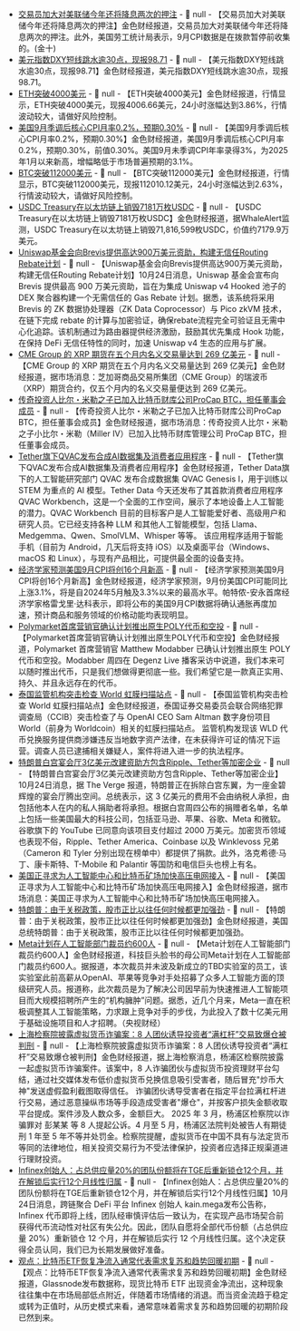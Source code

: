 - [交易员加大对美联储今年还将降息两次的押注]() - 📰 null - 【交易员加大对美联储今年还将降息两次的押注】金色财经报道，交易员加大对美联储今年还将降息两次的押注。此外，美国劳工统计局表示，9月CPI数据是在拨款暂停前收集的。(金十)
- [美元指数DXY短线跳水逾30点，现报98.71]() - 📰 null - 【美元指数DXY短线跳水逾30点，现报98.71】金色财经报道，美元指数DXY短线跳水逾30点，现报98.71。
- [ETH突破4000美元]() - 📰 null - 【ETH突破4000美元】金色财经报道，行情显示，ETH突破4000美元，现报4006.66美元，24小时涨幅达到3.86%，行情波动较大，请做好风险控制。
- [美国9月季调后核心CPI月率0.2%，预期0.30%]() - 📰 null - 【美国9月季调后核心CPI月率0.2%，预期0.30%】金色财经报道，美国9月季调后核心CPI月率0.2%，预期0.30%，前值0.30%。美国9月未季调CPI年率录得3%，为2025年1月以来新高，增幅略低于市场普遍预期的3.1%。
- [BTC突破112000美元]() - 📰 null - 【BTC突破112000美元】金色财经报道，行情显示，BTC突破112000美元，现报112010.12美元，24小时涨幅达到2.63%，行情波动较大，请做好风险控制。
- [USDC Treasury在以太坊链上销毁7181万枚USDC](https://whale-alert.io/transaction/ethereum/0xd2c83a04a90dc9a642e90e2b3fd87f6a04a6fef4990642add9a324640942e289) - 📰 null - 【USDC Treasury在以太坊链上销毁7181万枚USDC】金色财经报道，据WhaleAlert监测，USDC Treasury在以太坊链上销毁71,816,599枚USDC，价值约7179.9万美元。
- [Uniswap基金会向Brevis提供高达900万美元资助，构建无信任Routing Rebate计划](https://x.com/brevis_zk/status/1981692217761943779) - 📰 null - 【Uniswap基金会向Brevis提供高达900万美元资助，构建无信任Routing Rebate计划】10月24日消息，Uniswap 基金会宣布向 Brevis 提供最高 900 万美元资助，旨在为集成 Uniswap v4 Hooked 池子的 DEX 聚合器构建一个无需信任的 Gas Rebate 计划。据悉，该系统将采用 Brevis 的 ZK 数据协处理器（ZK Data Coprocessor）与 Pico zkVM 技术，在链下完成 rebate 的计算与加密验证，确保rebate流程完全可验证且无需中心化追踪。该机制通过为路由器提供经济激励，鼓励其优先集成 Hook 功能，在保持 DeFi 无信任特性的同时，加速 Uniswap v4 生态的应用与扩展。
- [CME Group 的 XRP 期货在五个月内名义交易量达到 269 亿美元](https://x.com/Cointelegraph/status/1981696107877904633) - 📰 null - 【CME Group 的 XRP 期货在五个月内名义交易量达到 269 亿美元】金色财经报道，据市场消息：芝加哥商品交易所集团（CME Group）的瑞波币（XRP）期货合约，仅五个月内的名义交易量便达到 269 亿美元。
- [传奇投资人比尔・米勒之子已加入比特币财库公司ProCap BTC，担任董事会成员](https://x.com/BTCtreasuries/status/1981695833537237240) - 📰 null - 【传奇投资人比尔・米勒之子已加入比特币财库公司ProCap BTC，担任董事会成员】金色财经报道，据市场消息：传奇投资人比尔・米勒之子小比尔・米勒（Miller IV）已加入比特币财库管理公司 ProCap BTC，担任董事会成员。
- [Tether旗下QVAC发布合成AI数据集及消费者应用程序](https://tether.io/news/tether-releases-qvac-genesis-i-worlds-largest-synthetic-data-set-to-train-stem-focused-ai-models-alongside-qvac-workbench-a-comprehensive-local-ai-app/) - 📰 null - 【Tether旗下QVAC发布合成AI数据集及消费者应用程序】金色财经报道，Tether Data旗下的人工智能研究部门 QVAC 发布合成数据集 QVAC Genesis I，用于训练以 STEM 为重点的 AI 模型。Tether Data 今天还发布了其首款消费者应用程序 QVAC Workbench，这是一个全面的工作空间，展示了本地设备上人工智能的潜力。QVAC Workbench 目前的目标客户是人工智能爱好者、高级用户和研究人员。它已经支持各种 LLM 和其他人工智能模型，包括 Llama、Medgemma、Qwen、SmolVLM、Whisper 等等。 
该应用程序适用于智能手机（目前为 Android，几天后将支持 iOS）以及桌面平台（Windows、macOS 和 Linux），与现有产品相比，可提供最全面的设备支持。
- [经济学家预测美国9月CPI将创16个月新高]() - 📰 null - 【经济学家预测美国9月CPI将创16个月新高】金色财经报道，经济学家预测，9月份美国CPI可能同比上涨3.1%，将是自2024年5月触及3.3%以来的最高水平。帕特侬-安永首席经济学家格雷戈里·达科表示，即将公布的美国9月CPI数据将确认通胀再度加速，预计商品和服务领域的价格动能均表现明显。
- [Polymarket首席营销官确认计划推出原生POLY代币和空投](https://www.theblock.co/post/376048/polymarket-cmo-confirms-poly-token-airdrop-plans) - 📰 null - 【Polymarket首席营销官确认计划推出原生POLY代币和空投】金色财经报道，Polymarket 首席营销官 Matthew Modabber 已确认计划推出原生 POLY 代币和空投。Modabber 周四在 Degenz Live 播客采访中说道，我们本来可以随时推出代币，只是我们想做得更彻底一些。我们希望它是一款真正实用、持久、并且永远存在的代币。
- [泰国监管机构突击检查 World 虹膜扫描站点](https://cointelegraph.com/news/thai-regulators-raid-world-iris-scanning-site-in-latest-headache-for-sam-altman) - 📰 null - 【泰国监管机构突击检查 World 虹膜扫描站点】金色财经报道，泰国证券交易委员会联合网络犯罪调查局（CCIB）突击检查了与 OpenAI CEO Sam Altman 数字身份项目 World（前身为 Worldcoin）相关的虹膜扫描站点。 
监管机构发现该 WLD 代币兑换服务提供商涉嫌违反当地数字资产法律，在未获得许可证的情况下运营。调查人员已逮捕相关嫌疑人，案件将进入进一步的执法程序。
- [特朗普白宫宴会厅3亿美元改建资助方包含Ripple、Tether等加密企业](https://www.theverge.com/news/806027/trumps-got-big-tech-and-crypto-bankrolling-white-house-ballroom) - 📰 null - 【特朗普白宫宴会厅3亿美元改建资助方包含Ripple、Tether等加密企业】10月24日消息，据 The Verge 报道，特朗普正在拆除白宫东翼，为一座金碧辉煌的宴会厅腾出空间。总统表示，这 3 亿美元的费用不会由纳税人承担，由包括他本人在内的私人捐助者将承担。根据白宫周四公布的捐赠者名单，名单上包括一些美国最大的科技公司，包括亚马逊、苹果、谷歌、Meta 和微软。谷歌旗下的 YouTube 已同意向该项目支付超过 2000 万美元。加密货币领域也表现不俗，Ripple、Tether America、Coinbase 以及 Winklevoss 兄弟（Cameron 和 Tyler 分别出现在榜单中）都提供了捐款。此外，洛克希德·马丁、康卡斯特、T-Mobile 和 Palantir 等国防和电信巨头也榜上有名。
- [美国正寻求为人工智能中心和比特币矿场加快高压电网接入](https://x.com/Cointelegraph/status/1981658357988528270) - 📰 null - 【美国正寻求为人工智能中心和比特币矿场加快高压电网接入】金色财经报道，据市场消息：美国正寻求为人工智能中心和比特币矿场加快高压电网接入。
- [特朗普：由于关税政策，股市正比以往任何时候都更加强劲]() - 📰 null - 【特朗普：由于关税政策，股市正比以往任何时候都更加强劲】金色财经报道，美国总统特朗普：由于关税政策，股市正比以往任何时候都更加强劲。
- [Meta计划在人工智能部门裁员约600人]() - 📰 null - 【Meta计划在人工智能部门裁员约600人】金色财经报道，科技巨头脸书的母公司Meta计划在人工智能部门裁员约600人。据报道，本次裁员并未波及新成立的TBD实验室的员工，该实验室此前高薪从OpenAI、苹果等竞争对手处招募了众多人工智能方面的顶级研究人员。报道称，此次裁员是为了解决公司因早前为快速推进人工智能项目而大规模招聘所产生的“机构臃肿”问题。据悉，近几个月来，Meta一直在积极调整其人工智能策略，力求跟上竞争对手的步伐，为此投入了数十亿美元用于基础设施项目和人才招聘。（央视财经）
- [上海检察院披露虚拟货币诈骗案：8 人团伙诱导投资者“满杠杆”交易致爆仓被判刑](https://mp.weixin.qq.com/mp/wappoc_appmsgcaptcha?poc_token=HNtd-2ij4scupGwSmzCzeVg329Rdjz__df1bgQaY&target_url=https%3A%2F%2Fmp.weixin.qq.com%2Fs%3F__biz%3DMzA4MjY5MDIyMA%3D%3D%26mid%3D2652300985%26idx%3D2%26sn%3D296a48f5894a77f4b6fe609c1f7fbb69) - 📰 null - 【上海检察院披露虚拟货币诈骗案：8 人团伙诱导投资者“满杠杆”交易致爆仓被判刑】金色财经报道，据上海检察消息，杨浦区检察院披露一起虚拟货币诈骗案件。该案中，8 人诈骗团伙与虚拟货币投资理财平台勾结，通过社交媒体发布低价虚拟货币兑换信息吸引受害者，随后冒充"炒币大神"发送虚假盈利截图取得信任。 
诈骗团伙诱导受害者在指定平台拉满杠杆进行交易，通过恶意操纵市场等手段造成受害者"爆仓"，并按客户损失金额收取平台提成。案件涉及人数众多，金额巨大。 
2025 年 3 月，杨浦区检察院以诈骗罪对 彭某某 等 8 人提起公诉。4 月至 5 月，杨浦区法院判处被告人有期徒刑 1 年至 5 年不等并处罚金。检察院提醒，虚拟货币在中国不具有与法定货币等同的法律地位，相关投资交易行为不受法律保护，投资者应选择正规渠道进行理财投资。
- [Infinex创始人：占总供应量20%的团队份额将在TGE后重新锁仓12个月，并在解锁后实行12个月线性归属](https://paragraph.com/@kain/tge-death-march) - 📰 null - 【Infinex创始人：占总供应量20%的团队份额将在TGE后重新锁仓12个月，并在解锁后实行12个月线性归属】10月24日消息，跨链聚合 DeFi 平台 Infinex 创始人 kain.mega发布公告称，Infinex 代币即将上线，团队经审慎评估后一致认为，在实现产品市场契合前获得代币流动性对社区有失公允。因此，团队自愿将全部代币份额（占总供应量 20%）重新锁仓 12 个月，并在解锁后实行 12 个月线性归属。这个决定获得全员认同，我们已为长期发展做好准备。
- [观点：比特币ETF恢复净流入通常代表需求复苏和趋势回暖初期](https://x.com/glassnode/status/1981673887718125684) - 📰 null - 【观点：比特币ETF恢复净流入通常代表需求复苏和趋势回暖初期】金色财经报道，Glassnode发布数据称，现货比特币 ETF 出现资金净流出，这种现象往往集中在市场局部低点附近，伴随着市场情绪的消退。而当资金流趋于稳定或转为正值时，从历史模式来看，通常意味着需求复苏和趋势回暖的初期阶段已然到来。
